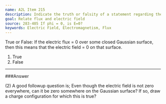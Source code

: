 ```yaml
---
name: A2L Item 215
description: Indicate the truth or falsity of a statement regarding the implication of flux for the electric field on a surface.
goal: Relate flux and electric field
source: 283-405 If phi = 0, is E=0?
keywords: Electric Field, Electromagnetism, Flux
---
```


True or False:  If the electric flux = 0 over some closed Gaussian
surface, then this means that the electric field = 0 on that surface.

1. True
2. False


<hr/>

###Answer

(2) A good followup question is; Even though the electric field is not
zero everywhere, can it be zero somewhere on the Gaussian surface? If
so, draw a charge configuration for which this is true? 
